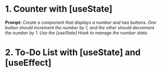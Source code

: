 # **1. Counter with [useState]**
**Prompt:** _Create a component that displays a number and two buttons. One button should increment the number by 1, and the other should decrement the number by 1. Use the [useState] Hook to manage the number state._


# **2. To-Do List with [useState] and [useEffect]**